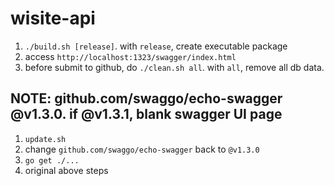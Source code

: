 # wisite-api

1. `./build.sh [release]`. with `release`, create executable package
2. access `http://localhost:1323/swagger/index.html`
3. before submit to github, do `./clean.sh all`. with `all`, remove all db data.

## NOTE: github.com/swaggo/echo-swagger @v1.3.0.  if @v1.3.1, blank swagger UI page

1. `update.sh`
2. change `github.com/swaggo/echo-swagger` back to `@v1.3.0`
3. `go get ./...`
4. original above steps
